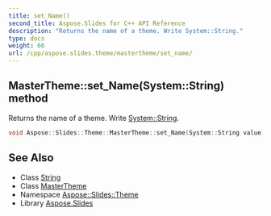 ```yaml
---
title: set_Name()
second_title: Aspose.Slides for C++ API Reference
description: "Returns the name of a theme. Write System::String."
type: docs
weight: 66
url: /cpp/aspose.slides.theme/mastertheme/set_name/
---
```

## MasterTheme::set_Name(System::String) method


Returns the name of a theme. Write [System::String](../../../system/string/).

```cpp
void Aspose::Slides::Theme::MasterTheme::set_Name(System::String value) override
```

## See Also

* Class [String](../../system/string/)
* Class [MasterTheme](./)
* Namespace [Aspose::Slides::Theme](../)
* Library [Aspose.Slides](../../)